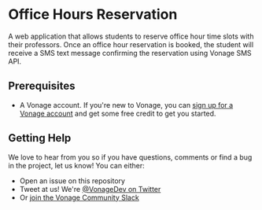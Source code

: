 # Office Hours Reservation

A web application that allows students to reserve office hour time slots with their professors. Once an office hour reservation is booked, the student will receive a SMS text message confirming the reservation using Vonage SMS API.

<!-- For more detail see the accompanying blog post https://developer.vonage.com/blog -->

## Prerequisites

* A Vonage account. If you're new to Vonage, you can [sign up for a Vonage account](https://dashboard.nexmo.com/) and get some free credit to get you started.

## Getting Help

We love to hear from you so if you have questions, comments or find a bug in the project, let us know! You can either:

* Open an issue on this repository
* Tweet at us! We're [@VonageDev on Twitter](https://twitter.com/VonageDev)
* Or [join the Vonage Community Slack](https://developer.vonage.com/community/slack)
